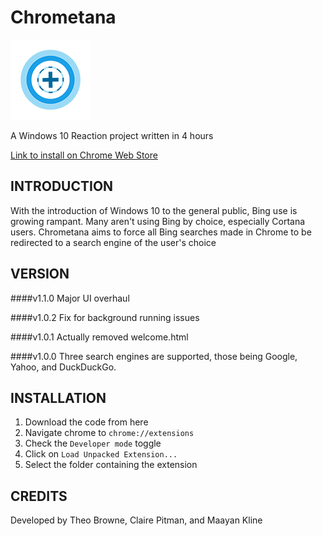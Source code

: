 Chrometana
==============
![Logo](images/logo-128.png)

A Windows 10 Reaction project written in 4 hours

[Link to install on Chrome Web Store](https://chrome.google.com/webstore/detail/kaicbfmipfpfpjmlbpejaoaflfdnabnc)

INTRODUCTION
------------
With the introduction of Windows 10 to the general public, Bing use is growing rampant. Many aren't using Bing by choice, especially Cortana users. Chrometana aims to force all Bing searches made in Chrome to be redirected to a search engine of the user's choice

VERSION
------------
####v1.1.0
Major UI overhaul

####v1.0.2
Fix for background running issues

####v1.0.1
Actually removed welcome.html

####v1.0.0
Three search engines are supported, those being Google, Yahoo, and DuckDuckGo.

INSTALLATION
------------
  1. Download the code from here
  2. Navigate chrome to `chrome://extensions`
  3. Check the `Developer mode` toggle
  4. Click on `Load Unpacked Extension...`
  5. Select the folder containing the extension

CREDITS
------------
Developed by Theo Browne, Claire Pitman, and Maayan Kline

